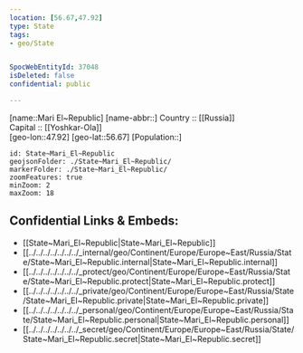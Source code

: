 ```yaml
---
location: [56.67,47.92] 
type: State
tags:
- geo/State


SpocWebEntityId: 37048
isDeleted: false
confidential: public

---
```

[name::Mari El~Republic] 
[name-abbr::] 
Country :: [[Russia]]  
Capital :: [[Yoshkar-Ola]]  
[geo-lon::47.92] 
[geo-lat::56.67] 
[Population::] 



```leaflet
id: State~Mari_El~Republic
geojsonFolder: ./State~Mari_El~Republic/
markerFolder: ./State~Mari_El~Republic/
zoomFeatures: true 
minZoom: 2 
maxZoom: 18
```


## Confidential Links & Embeds: 
- [[State~Mari_El~Republic|State~Mari_El~Republic]]  
- [[../../../../../../../_internal/geo/Continent/Europe/Europe~East/Russia/State/State~Mari_El~Republic.internal|State~Mari_El~Republic.internal]] 
- [[../../../../../../../_protect/geo/Continent/Europe/Europe~East/Russia/State/State~Mari_El~Republic.protect|State~Mari_El~Republic.protect]] 
- [[../../../../../../../_private/geo/Continent/Europe/Europe~East/Russia/State/State~Mari_El~Republic.private|State~Mari_El~Republic.private]] 
- [[../../../../../../../_personal/geo/Continent/Europe/Europe~East/Russia/State/State~Mari_El~Republic.personal|State~Mari_El~Republic.personal]] 
- [[../../../../../../../_secret/geo/Continent/Europe/Europe~East/Russia/State/State~Mari_El~Republic.secret|State~Mari_El~Republic.secret]] 
